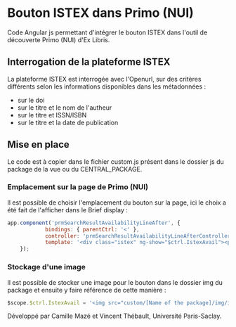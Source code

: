 # Bouton ISTEX dans Primo (NUI)
Code Angular js permettant d'intégrer le bouton ISTEX dans l'outil de découverte Primo (NUI) d'Ex Libris.

## Interrogation de la plateforme ISTEX
La plateforme ISTEX est interrogée avec l'Openurl, sur des critères différents selon les informations disponibles dans les métadonnées :
 - sur le doi
 - sur le titre et le nom de l'autheur
 - sur le titre et ISSN/ISBN
 - sur le titre et la date de publication

## Mise en place
Le code est à copier dans le fichier custom.js présent dans le dossier js du package de la vue ou du CENTRAL_PACKAGE.

### Emplacement sur la page de Primo (NUI)
Il est possible de choisir l'emplacement du bouton sur la page, ici le choix a été fait de l'afficher dans le Brief display :
```javascript
app.component('prmSearchResultAvailabilityLineAfter', {
			bindings: { parentCtrl: '<' },
			controller: 'prmSearchResultAvailabilityLineAfterController',
			template: '<div class="istex" ng-show="$ctrl.IstexAvail"><p ng-bind-html="$ctrl.IstexAvail"></p></div>'
	});
```
### Stockage d'une image
Il est possible de stocker une image pour le bouton dans le dossier img du package et ensuite y faire référence de cette manière :
```javascript
$scope.$ctrl.IstexAvail = '<img src="custom/[Name of the package]/img/istex.png">'
```


Développé par Camille Mazé et Vincent Thébault, Université Paris-Saclay.
